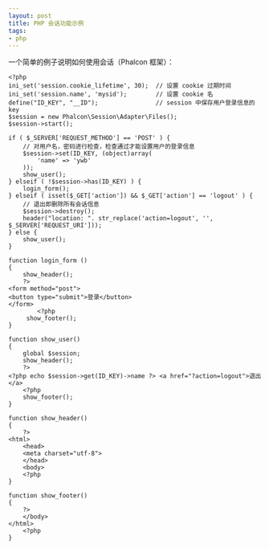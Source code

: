 ```yaml
---
layout: post
title: PHP 会话功能示例
tags:
- php
---
```


一个简单的例子说明如何使用会话（Phalcon 框架）：

    <?php
    ini_set('session.cookie_lifetime', 30);  // 设置 cookie 过期时间
    ini_set('session.name', 'mysid');        // 设置 cookie 名
    define("ID_KEY", "__ID");                // session 中保存用户登录信息的 key
    $session = new Phalcon\Session\Adapter\Files();
    $session->start();
    
    if ( $_SERVER['REQUEST_METHOD'] == 'POST' ) {
        // 对用户名，密码进行检查，检查通过才能设置用户的登录信息
        $session->set(ID_KEY, (object)array(
            'name' => 'ywb'
        ));
        show_user();
    } elseif ( !$session->has(ID_KEY) ) {
        login_form();
    } elseif ( isset($_GET['action']) && $_GET['action'] == 'logout' ) {
        // 退出即删除所有会话信息
        $session->destroy();
        header("location: ". str_replace('action=logout', '', $_SERVER['REQUEST_URI']));
    } else {
        show_user();
    }
    
    function login_form ()
    {
        show_header();
        ?>
    <form method="post">
    <button type="submit">登录</button>
    </form>
            <?php
         show_footer();
    }
    
    function show_user() 
    {
        global $session;
        show_header();
        ?>
    <?php echo $session->get(ID_KEY)->name ?> <a href="?action=logout">退出</a>
        <?php
        show_footer();
    }
    
    function show_header()
    {
        ?>
    <html>
        <head>
        <meta charset="utf-8">
        </head>
        <body>
        <?php
    }
    
    function show_footer()
    {
        ?>
        </body>
    </html>
        <?php
    }
